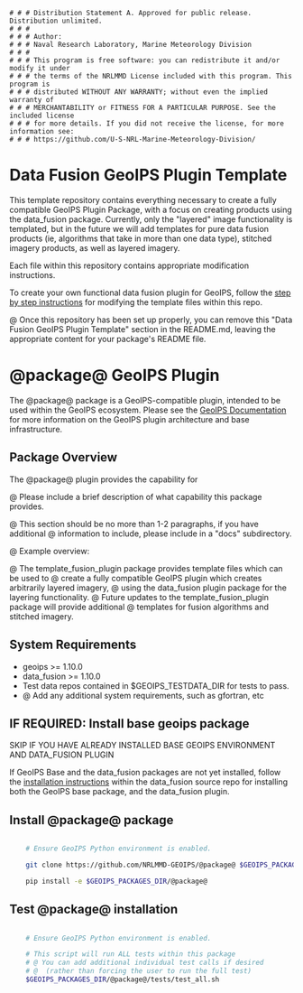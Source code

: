     # # # Distribution Statement A. Approved for public release. Distribution unlimited.
    # # #
    # # # Author:
    # # # Naval Research Laboratory, Marine Meteorology Division
    # # #
    # # # This program is free software: you can redistribute it and/or modify it under
    # # # the terms of the NRLMMD License included with this program. This program is
    # # # distributed WITHOUT ANY WARRANTY; without even the implied warranty of
    # # # MERCHANTABILITY or FITNESS FOR A PARTICULAR PURPOSE. See the included license
    # # # for more details. If you did not receive the license, for more information see:
    # # # https://github.com/U-S-NRL-Marine-Meteorology-Division/

Data Fusion GeoIPS Plugin Template
============================================

This template repository contains everything necessary to create a fully compatible
GeoIPS Plugin Package, with a focus on creating products using the data_fusion package.
Currently, only the "layered" image functionality is templated, but in the future we
will add templates for pure data fusion products (ie, algorithms that take in more
than one data type), stitched imagery products, as well as layered imagery.

Each file within this repository contains appropriate modification instructions.

To create your own functional data fusion plugin for GeoIPS, follow the
[step by step instructions](./docs/template_instructions.rst) for
modifying the template files within this repo.

@ Once this repository has been set up properly, you can remove this "Data Fusion
GeoIPS Plugin Template" section in the README.md, leaving the appropriate
content for your package's README file.

@package@ GeoIPS Plugin
==========================

The @package@ package is a GeoIPS-compatible plugin, intended to be used within
the GeoIPS ecosystem.  Please see the
[GeoIPS Documentation](https://github.com/NRLMMD-GEOIPS/geoips#readme)
for more information on the GeoIPS plugin architecture and base infrastructure.

Package Overview
-----------------

The @package@ plugin provides the capability for

@ Please include a brief description of what capability this package provides.

@ This section should be no more than 1-2 paragraphs, if you have additional
@ information to include, please include in a "docs" subdirectory.

@ Example overview:

@ The template_fusion_plugin package provides template files which can be used to
@ create a fully compatible GeoIPS plugin which creates arbitrarily layered imagery,
@ using the data_fusion plugin package for the layering functionality.
@ Future updates to the template_fusion_plugin package will provide additional
@ templates for fusion algorithms and stitched imagery.

System Requirements
---------------------

* geoips >= 1.10.0
* data_fusion >= 1.10.0
* Test data repos contained in $GEOIPS_TESTDATA_DIR for tests to pass.
* @ Add any additional system requirements, such as gfortran, etc

IF REQUIRED: Install base geoips package
------------------------------------------------------------
SKIP IF YOU HAVE ALREADY INSTALLED BASE GEOIPS ENVIRONMENT AND DATA_FUSION PLUGIN

If GeoIPS Base and the data_fusion packages are not yet installed, follow the
[installation instructions](https://github.com/NRLMMD-GEOIPS/data_fusion#readme)
within the data_fusion source repo for installing both the
GeoIPS base package, and the data_fusion plugin.

Install @package@ package
----------------------------
```bash

    # Ensure GeoIPS Python environment is enabled.

    git clone https://github.com/NRLMMD-GEOIPS/@package@ $GEOIPS_PACKAGES_DIR/@package@

    pip install -e $GEOIPS_PACKAGES_DIR/@package@
```

Test @package@ installation
-----------------------------
```bash

    # Ensure GeoIPS Python environment is enabled.

    # This script will run ALL tests within this package
    # @ You can add additional individual test calls if desired
    # @  (rather than forcing the user to run the full test)
    $GEOIPS_PACKAGES_DIR/@package@/tests/test_all.sh
```
